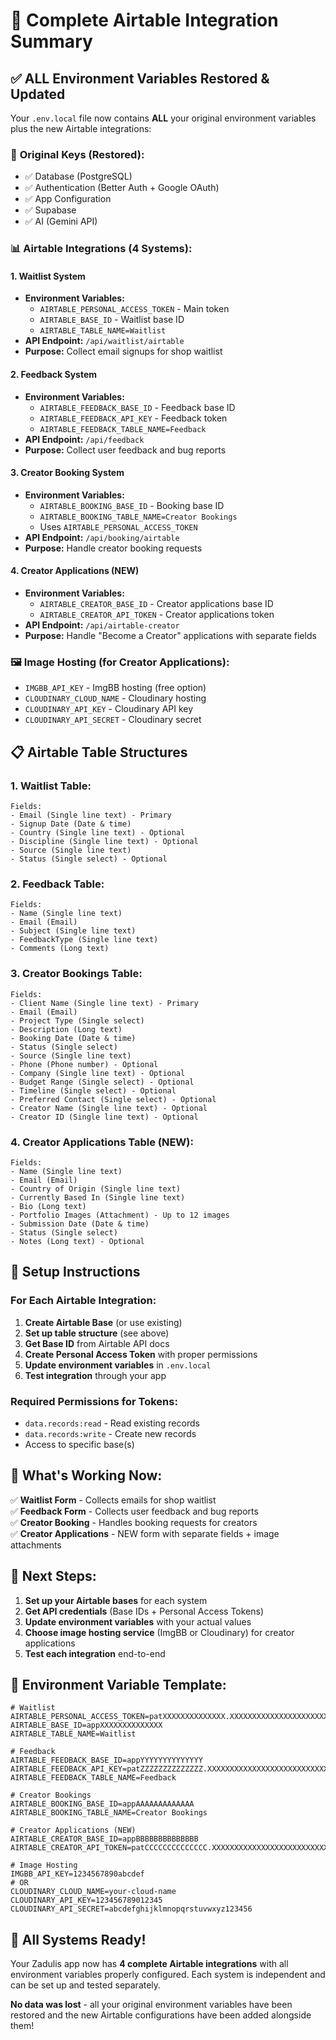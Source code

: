 # 🎯 Complete Airtable Integration Summary

## ✅ **ALL Environment Variables Restored & Updated**

Your `.env.local` file now contains **ALL** your original environment variables plus the new Airtable integrations:

### 🔐 **Original Keys (Restored):**
- ✅ Database (PostgreSQL)
- ✅ Authentication (Better Auth + Google OAuth)
- ✅ App Configuration
- ✅ Supabase
- ✅ AI (Gemini API)

### 📊 **Airtable Integrations (4 Systems):**

#### **1. Waitlist System**
- **Environment Variables:**
  - `AIRTABLE_PERSONAL_ACCESS_TOKEN` - Main token
  - `AIRTABLE_BASE_ID` - Waitlist base ID
  - `AIRTABLE_TABLE_NAME=Waitlist`
- **API Endpoint:** `/api/waitlist/airtable`
- **Purpose:** Collect email signups for shop waitlist

#### **2. Feedback System**
- **Environment Variables:**
  - `AIRTABLE_FEEDBACK_BASE_ID` - Feedback base ID
  - `AIRTABLE_FEEDBACK_API_KEY` - Feedback token
  - `AIRTABLE_FEEDBACK_TABLE_NAME=Feedback`
- **API Endpoint:** `/api/feedback`
- **Purpose:** Collect user feedback and bug reports

#### **3. Creator Booking System**
- **Environment Variables:**
  - `AIRTABLE_BOOKING_BASE_ID` - Booking base ID
  - `AIRTABLE_BOOKING_TABLE_NAME=Creator Bookings`
  - Uses `AIRTABLE_PERSONAL_ACCESS_TOKEN`
- **API Endpoint:** `/api/booking/airtable`
- **Purpose:** Handle creator booking requests

#### **4. Creator Applications (NEW)**
- **Environment Variables:**
  - `AIRTABLE_CREATOR_BASE_ID` - Creator applications base ID
  - `AIRTABLE_CREATOR_API_TOKEN` - Creator applications token
- **API Endpoint:** `/api/airtable-creator`
- **Purpose:** Handle "Become a Creator" applications with separate fields

### 🖼️ **Image Hosting (for Creator Applications):**
- `IMGBB_API_KEY` - ImgBB hosting (free option)
- `CLOUDINARY_CLOUD_NAME` - Cloudinary hosting
- `CLOUDINARY_API_KEY` - Cloudinary API key
- `CLOUDINARY_API_SECRET` - Cloudinary secret

## 📋 **Airtable Table Structures**

### **1. Waitlist Table:**
```
Fields:
- Email (Single line text) - Primary
- Signup Date (Date & time)
- Country (Single line text) - Optional
- Discipline (Single line text) - Optional
- Source (Single line text)
- Status (Single select) - Optional
```

### **2. Feedback Table:**
```
Fields:
- Name (Single line text)
- Email (Email)
- Subject (Single line text)
- FeedbackType (Single line text)
- Comments (Long text)
```

### **3. Creator Bookings Table:**
```
Fields:
- Client Name (Single line text) - Primary
- Email (Email)
- Project Type (Single select)
- Description (Long text)
- Booking Date (Date & time)
- Status (Single select)
- Source (Single line text)
- Phone (Phone number) - Optional
- Company (Single line text) - Optional
- Budget Range (Single select) - Optional
- Timeline (Single select) - Optional
- Preferred Contact (Single select) - Optional
- Creator Name (Single line text) - Optional
- Creator ID (Single line text) - Optional
```

### **4. Creator Applications Table (NEW):**
```
Fields:
- Name (Single line text)
- Email (Email)
- Country of Origin (Single line text)
- Currently Based In (Single line text)
- Bio (Long text)
- Portfolio Images (Attachment) - Up to 12 images
- Submission Date (Date & time)
- Status (Single select)
- Notes (Long text) - Optional
```

## 🔧 **Setup Instructions**

### **For Each Airtable Integration:**

1. **Create Airtable Base** (or use existing)
2. **Set up table structure** (see above)
3. **Get Base ID** from Airtable API docs
4. **Create Personal Access Token** with proper permissions
5. **Update environment variables** in `.env.local`
6. **Test integration** through your app

### **Required Permissions for Tokens:**
- `data.records:read` - Read existing records
- `data.records:write` - Create new records
- Access to specific base(s)

## 🎯 **What's Working Now:**

✅ **Waitlist Form** - Collects emails for shop waitlist  
✅ **Feedback Form** - Collects user feedback and bug reports  
✅ **Creator Booking** - Handles booking requests for creators  
✅ **Creator Applications** - NEW form with separate fields + image attachments  

## 🚀 **Next Steps:**

1. **Set up your Airtable bases** for each system
2. **Get API credentials** (Base IDs + Personal Access Tokens)
3. **Update environment variables** with your actual values
4. **Choose image hosting service** (ImgBB or Cloudinary) for creator applications
5. **Test each integration** end-to-end

## 📝 **Environment Variable Template:**

```env
# Waitlist
AIRTABLE_PERSONAL_ACCESS_TOKEN=patXXXXXXXXXXXXXX.XXXXXXXXXXXXXXXXXXXXXXXXXXXXXXXXXXXXXXXXXXXXXXXXXXXXXXXXXXXXXXXX
AIRTABLE_BASE_ID=appXXXXXXXXXXXXXX
AIRTABLE_TABLE_NAME=Waitlist

# Feedback
AIRTABLE_FEEDBACK_BASE_ID=appYYYYYYYYYYYYYY
AIRTABLE_FEEDBACK_API_KEY=patZZZZZZZZZZZZZZ.XXXXXXXXXXXXXXXXXXXXXXXXXXXXXXXXXXXXXXXXXXXXXXXXXXXXXXXXXXXXXXXX
AIRTABLE_FEEDBACK_TABLE_NAME=Feedback

# Creator Bookings
AIRTABLE_BOOKING_BASE_ID=appAAAAAAAAAAAAA
AIRTABLE_BOOKING_TABLE_NAME=Creator Bookings

# Creator Applications (NEW)
AIRTABLE_CREATOR_BASE_ID=appBBBBBBBBBBBBBB
AIRTABLE_CREATOR_API_TOKEN=patCCCCCCCCCCCCCC.XXXXXXXXXXXXXXXXXXXXXXXXXXXXXXXXXXXXXXXXXXXXXXXXXXXXXXXXXXXXXXXX

# Image Hosting
IMGBB_API_KEY=1234567890abcdef
# OR
CLOUDINARY_CLOUD_NAME=your-cloud-name
CLOUDINARY_API_KEY=123456789012345
CLOUDINARY_API_SECRET=abcdefghijklmnopqrstuvwxyz123456
```

## 🎉 **All Systems Ready!**

Your Zadulis app now has **4 complete Airtable integrations** with all environment variables properly configured. Each system is independent and can be set up and tested separately.

**No data was lost** - all your original environment variables have been restored and the new Airtable configurations have been added alongside them!